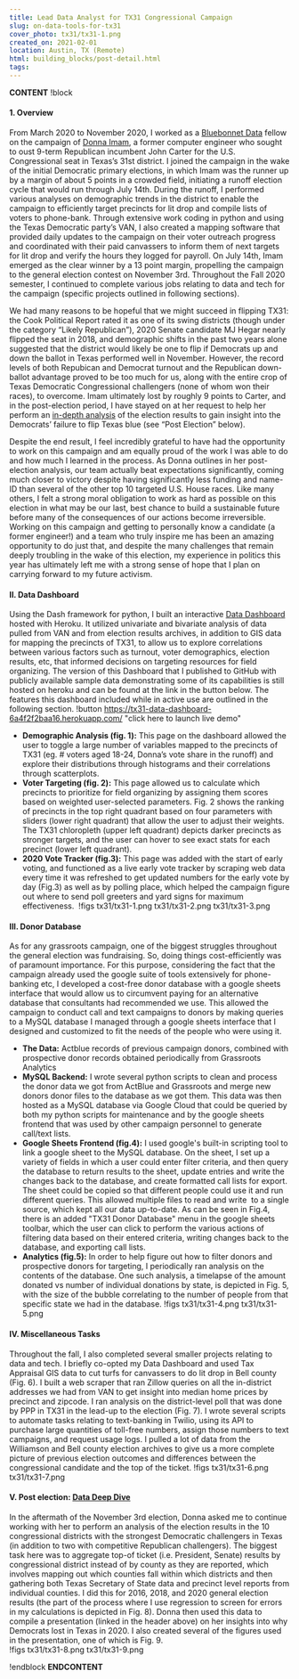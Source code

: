 ```yaml
---
title: Lead Data Analyst for TX31 Congressional Campaign
slug: on-data-tools-for-tx31
cover_photo: tx31/tx31-1.png
created_on: 2021-02-01
location: Austin, TX (Remote)
html: building_blocks/post-detail.html
tags:
---
```

__CONTENT__
!block
#### 1. Overview
From March 2020 to November 2020, I worked as a [Bluebonnet Data](https://www.bluebonnetdata.org/) fellow on the campaign of [Donna Imam](https://ballotpedia.org/Donna_Imam), a former computer engineer who sought to oust 9-term Republican incumbent John Carter for the U.S. Congressional seat in Texas’s 31st district. I joined the campaign in the wake of the initial Democratic primary elections, in which Imam was the runner up by a margin of about 5 points in a crowded field, initiating a runoff election cycle that would run through July 14th. During the runoff, I performed various analyses on demographic trends in the district to enable the campaign to efficiently target precincts for lit drop and compile lists of voters to phone-bank. Through extensive work coding in python and using the Texas Democratic party’s VAN, I also created a mapping software that provided daily updates to the campaign on their voter outreach progress and coordinated with their paid canvassers to inform them of next targets for lit drop and verify the hours they logged for payroll. On July 14th, Imam emerged as the clear winner by a 13 point margin, propelling the campaign to the general election contest on November 3rd. Throughout the Fall 2020 semester, I continued to complete various jobs relating to data and tech for the campaign (specific projects outlined in following sections). 

We had many reasons to be hopeful that we might succeed in flipping TX31: the Cook Political Report rated it as one of its swing districts (though under the category “Likely Republican”), 2020 Senate candidate MJ Hegar nearly flipped the seat in 2018, and demographic shifts in the past two years alone suggested that the district would likely be one to flip if Democrats up and down the ballot in Texas performed well in November. However, the record levels of both Repubican and Democrat turnout and the Republican down-ballot advantage proved to be too much for us, along with the entire crop of Texas Democratic Congressional challengers (none of whom won their races), to overcome. Imam ultimately lost by roughly 9 points to Carter, and in the post-election period, I have stayed on at her request to help her perform an [in-depth analysis](https://youtu.be/3ptZseYTHEg) of the election results to gain insight into the Democrats’ failure to flip Texas blue (see “Post Election” below). 

Despite the end result, I feel incredibly grateful to have had the opportunity to work on this campaign and am equally proud of the work I was able to do and how much I learned in the process. As Donna outlines in her post-election analysis, our team actually beat expectations significantly, coming much closer to victory despite having significantly less funding and name-ID than several of the other top 10 targeted U.S. House races. Like many others, I felt a strong moral obligation to work as hard as possible on this election in what may be our last, best chance to build a sustainable future before many of the consequences of our actions become irreversible. Working on this campaign and getting to personally know a candidate (a former engineer!) and a team who truly inspire me has been an amazing opportunity to do just that, and despite the many challenges that remain deeply troubling in the wake of this election, my experience in politics this year has ultimately left me with a strong sense of hope that I plan on carrying forward to my future activism. 
#### II. Data Dashboard
Using the Dash framework for python, I built an interactive [Data Dashboard](https://github.com/Dahlia-Dry/Campaign-Data-Dashboard) hosted with Heroku. It utilized univariate and bivariate analysis of data pulled from VAN and from election results archives, in addition to GIS data for mapping the precincts of TX31, to allow us to explore correlations between various factors such as turnout, voter demographics, election results, etc, that informed decisions on targeting resources for field organizing. The version of this Dashboard that I published to GitHub with publicly available sample data demonstrating some of its capabilities is still hosted on heroku and can be found at the link in the button below. The features this dashboard included while in active use are outlined in the following section.
!button https://tx31-data-dashboard-6a4f2f2baa16.herokuapp.com/ "click here to launch live demo"
- **Demographic Analysis (fig. 1):** This page on the dashboard allowed the user to toggle a large number of variables mapped to the precincts of TX31 (eg. # voters aged 18-24, Donna’s vote share in the runoff) and explore their distributions through histograms and their correlations through scatterplots.
- **Voter Targeting (fig. 2):** This page allowed us to calculate which precincts to prioritize for field organizing by assigning them scores based on weighted user-selected parameters. Fig. 2 shows the ranking of precincts in the top right quadrant based on four parameters with sliders (lower right quadrant) that allow the user to adjust their weights. The TX31 chloropleth (upper left quadrant) depicts darker precincts as stronger targets, and the user can hover to see exact stats for each precinct (lower left quadrant).
- **2020 Vote Tracker (fig.3):** This page was added with the start of early voting, and functioned as a live early vote tracker by scraping web data every time it was refreshed to get updated numbers for the early vote by day (Fig.3) as well as by polling place, which helped the campaign figure out where to send poll greeters and yard signs for maximum effectiveness. 
!figs tx31/tx31-1.png tx31/tx31-2.png tx31/tx31-3.png
#### III. Donor Database
As for any grassroots campaign, one of the biggest struggles throughout the general election was fundraising. So, doing things cost-efficiently was of paramount importance. For this purpose, considering the fact that the campaign already used the google suite of tools extensively for phone-banking etc, I developed a cost-free donor database with a google sheets interface that would allow us to circumvent paying for an alternative database that consultants had recommended we use. This allowed the campaign to conduct call and text campaigns to donors by making queries to a MySQL database I managed through a google sheets interface that I designed and customized to fit the needs of the people who were using it.
- **The Data:** Actblue records of previous campaign donors, combined with prospective donor records obtained periodically from Grassroots Analytics
- **MySQL Backend:** ​I wrote several python scripts to clean and process the donor data we got from ActBlue and Grassroots and merge new donors donor files to the database as we got them. This data was then hosted as a MySQL database via Google Cloud that could be queried by both my python scripts for maintenance and by the google sheets frontend that was used by other campaign personnel to generate call/text lists.
- **Google Sheets Frontend (fig.4):** I used google's built-in scripting tool to link a google sheet to the MySQL database. On the sheet, I set up a variety of fields in which a user could enter filter criteria, and then query the database to return results to the sheet, update entries and write the changes back to the database, and create formatted call lists for export. The sheet could be copied so that different people could use it and run different queries. This allowed multiple files to read and write  to a single source, which kept all our data up-to-date. As can be seen in Fig.4, there is an added "TX31 Donor Database" menu in the google sheets toolbar, which the user can click to perform the various actions of filtering data based on their entered criteria, writing changes back to the database, and exporting call lists.
- **Analytics (fig.5):**​​ ​In order to help figure out how to filter donors and prospective donors for targeting, I periodically ran analysis on the contents of the database. One such analysis, a timelapse of the amount donated vs number of individual donations by state, is depicted in Fig. 5, with the size of the bubble correlating to the number of people from that specific state we had in the database.
!figs tx31/tx31-4.png tx31/tx31-5.png
#### IV. Miscellaneous Tasks
Throughout the fall, I also completed several smaller projects relating to data and tech. I briefly co-opted my Data Dashboard and used Tax Appraisal GIS data to cut turfs for canvassers to do lit drop in Bell county (Fig. 6). I built a web scraper that ran Zillow queries on all the in-district addresses we had from VAN to get insight into median home prices by precinct and zipcode. I ran analysis on the district-level poll that was done by PPP in TX31 in the lead-up to the election (Fig. 7). I wrote several scripts to automate tasks relating to text-banking in Twilio, using its API to purchase large quantities of toll-free numbers, assign those numbers to text campaigns, and request usage logs. I pulled a lot of data from the Williamson and Bell county election archives to give us a more complete picture of previous election outcomes and differences between the congressional candidate and the top of the ticket.
!figs tx31/tx31-6.png tx31/tx31-7.png
#### V. Post election: [Data Deep Dive](https://youtu.be/3ptZseYTHEg)
In the aftermath of the November 3rd election, Donna asked me to continue working with her to perform an analysis of the election results in the 10 congressional districts with the strongest Democratic challengers in Texas (in addition to two with competitive Republican challengers). The biggest task here was to aggregate top-of ticket (i.e. President, Senate) results by congressional district instead of by county as they are reported, which involves mapping out which counties fall within which districts and then gathering both Texas Secretary of State data and precinct level reports from individual counties. I did this for 2016, 2018, and 2020 general election results (the part of the process where I use regression to screen for errors in my calculations is depicted in Fig. 8). Donna then used this data to compile a presentation (linked in the header above) on her insights into why Democrats lost in Texas in 2020. I also created several of the figures used in the presentation, one of which is Fig. 9.  
!figs tx31/tx31-8.png tx31/tx31-9.png

!endblock
__ENDCONTENT__

